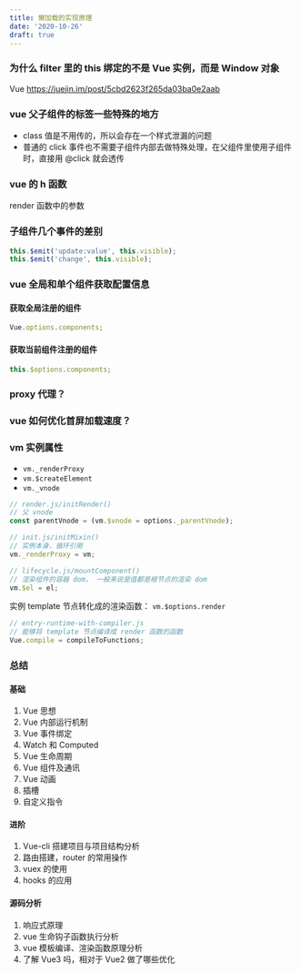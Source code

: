 ```yaml
---
title: 懒加载的实现原理
date: '2020-10-26'
draft: true
---
```


### 为什么 filter 里的 this 绑定的不是 Vue 实例，而是 Window 对象

Vue https://juejin.im/post/5cbd2623f265da03ba0e2aab

### vue 父子组件的标签一些特殊的地方

- class 值是不用传的，所以会存在一个样式泄漏的问题
- 普通的 click 事件也不需要子组件内部去做特殊处理，在父组件里使用子组件时，直接用 @click 就会透传

### vue 的 h 函数

render 函数中的参数

### 子组件几个事件的差别

```js
this.$emit('update:value', this.visible);
this.$emit('change', this.visible);
```

### vue 全局和单个组件获取配置信息

#### 获取全局注册的组件

```js
Vue.options.components;
```

#### 获取当前组件注册的组件

```js
this.$options.components;
```

### proxy 代理？

### vue 如何优化首屏加载速度？

### vm 实例属性

- `vm._renderProxy`
- `vm.$createElement`
- `vm._vnode`

```js
// render.js/initRender()
// 父 vnode
const parentVnode = (vm.$vnode = options._parentVnode);
```

```js
// init.js/initMixin()
// 实例本身，循环引用
vm._renderProxy = vm;
```

```js
// lifecycle.js/mountComponent()
// 渲染组件的容器 dom， 一般来说是值都是根节点的渲染 dom
vm.$el = el;
```

实例 template 节点转化成的渲染函数： `vm.$options.render`

```js
// entry-runtime-with-compiler.js
// 能够将 template 节点编译成 render 函数的函数
Vue.compile = compileToFunctions;
```

### 总结

#### 基础

1. Vue 思想
2. Vue 内部运行机制
3. Vue 事件绑定
4. Watch 和 Computed
5. Vue 生命周期
6. Vue 组件及通讯
7. Vue 动画
8. 插槽
9. 自定义指令

#### 进阶

1. Vue-cli 搭建项目与项目结构分析
2. 路由搭建，router 的常用操作
3. vuex 的使用
4. hooks 的应用

#### 源码分析

1. 响应式原理
2. vue 生命钩子函数执行分析
3. vue 模板编译、渲染函数原理分析
4. 了解 Vue3 吗，相对于 Vue2 做了哪些优化
